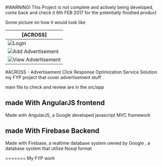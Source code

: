 
#WARNING!
This Project is not complete and actively being developed, come back and check it 6th FEB 2017 for the potentially finished product



Some picture on how it would look like

|  **[ACROSS]**   | 
| ------------- | 
| ![Login](http://i.imgur.com/aLQRVDH.png)   |
| ![Add Advertisement](http://i.imgur.com/1asoc6o.png)   | 
|![View Advertisement](http://i.imgur.com/lQgJJIw.png) |     


#ACROSS - Advertisement Click Response Optimization Service Solution
my FYP project that cover advertisement stuff

main file to check and review are in the src/app







## made With AngularJS frontend
Made with AngularJS, a Google developed javascript MVC framework


## made With Firebase Backend
Made with Firebase, a realtime database system owned by Google , a database system that utilize Nosql format

=======
My FYP work

